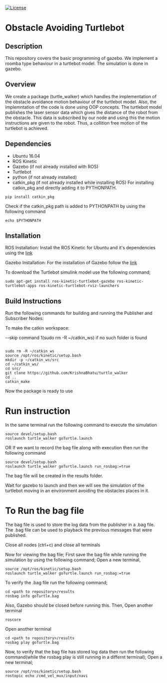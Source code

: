 [![License](https://img.shields.io/badge/License-BSD%203--Clause-blue.svg)](https://opensource.org/licenses/BSD-3-Clause)

# Obstacle Avoiding Turtlebot

## Description

This repository covers the basic programming of gazebo. We implement a roomba type
behaviour in a turtlebot model. The simulation is done in gazebo.

## Overview

We create a package (turtle_walker) which handles the implementation of the obstacle
avoidance motion behaviour of the turtlebot model. Also, the implemntation of the code 
is done using OOP concepts. The turtlebot model publishes the laser sensor data 
which gives the distance of the robot from the obstacle. This data is subscribed by 
our node and using this the motion instructions are given to the robot. Thus, a
collition free motion of the turtlebot is achieved.

## Dependencies

- Ubuntu 16.04
- ROS Kinetic
- Gazebo (if not already installed with ROS)
- Turtlebot
- python (if not already installed)
- catkin_pkg (if not already installed while installing ROS)
For installing catkin_pkg and directly adding it to PYTHONPATH.
```
pip install catkin_pkg
```
Check if the catkin_pkg path is added to PYTHONPATH by using the following
command
```
echo $PYTHONPATH
```

## Installation

ROS Installation:
Install the ROS Kinetic for Ubuntu and it's dependencies using the [link](http://wiki.ros.org/kinetic/Installation/Ubuntu)

Gazebo Installation:
For the installation of Gazebo follow the [link](http://gazebosim.org/tutorials?tut=install_ubuntu)

To download the Turtlebot simulink model use the following command;
```
sudo apt-get install ros-kinetic-turtlebot-gazebo ros-kinetic-turtlebot-apps ros-kinetic-turtlebot-rviz-launchers
```

## Build Instructions

Run the following commands for building and running the Publisher and Subscriber
Nodes:

To make the catkin workspace:

--skip command 1(sudo rm -R ~/catkin_ws) if no such folder is found

```

sudo rm -R ~/catkin_ws
source /opt/ros/kinetic/setup.bash 
mkdir -p ~/catkin_ws/src
cd ~/catkin_ws/
cd src/
git clone https://github.com/KrishnaBhatu/turtle_walker
cd ..
catkin_make
```

Now the package is ready to use

# Run instruction

In the same terminal run the following command to execute the simulation
```
source devel/setup.bash
roslaunch turtle_walker goTurtle.launch
```
OR
If we want to record the bag file along with execution then run the following command
```
source devel/setup.bash
roslaunch turtle_walker goTurtle.launch run_rosbag:=true
```
The bag file will be created in the results folder.

Wait for gazebo to launch and then we will see the simulation of the turtlebot moving
in an environment avoiding the obstacles places in it.

# To Run the bag file
The bag file is used to store the log data from the publisher in a .bag file. The .bag file can be used to playback the previous messages that were published.

Close all nodes (ctrl+c) and close all terminals

Now for viewing the bag file;
First save the bag file while running the simulation by using the following command;
Open a new terminal,
```
source /opt/ros/kinetic/setup.bash
roslaunch turtle_walker goTurtle.launch run_rosbag:=true
```

To verify the .bag file run the following command;
```
cd <path to repository>/results
rosbag info goTurtle.bag
```
Also, Gazebo should be closed before running this.
Then,
Open another terminal

```
roscore
```

Open another terminal

```
cd <path to repository>/results
rosbag play goTurtle.bag
```

Now, to verify that the bag file has stored log data then run the following 
command(while the rosbag play is still running in a differnt terminal);
Open a new terminal;
```
source /opt/ros/kinetic/setup.bash
rostopic echo /cmd_vel_mux/input/navi
```


